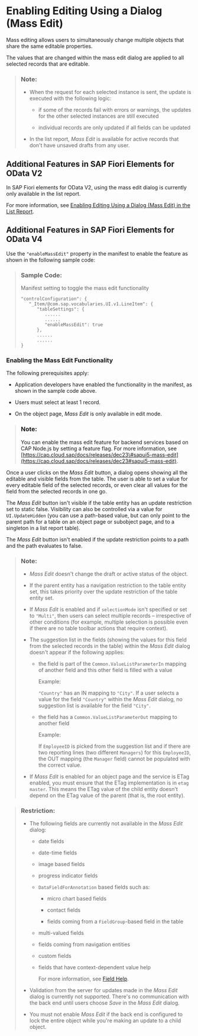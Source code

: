 <!-- loio965ef5b2895641bc9b6cd44f1bd0eb4d -->

# Enabling Editing Using a Dialog \(Mass Edit\)

Mass editing allows users to simultaneously change multiple objects that share the same editable properties.

The values that are changed within the mass edit dialog are applied to all selected records that are editable.

> ### Note:  
> -   When the request for each selected instance is sent, the update is executed with the following logic:
> 
>     -   if some of the records fail with errors or warnings, the updates for the other selected instances are still executed
> 
>     -   individual records are only updated if all fields can be updated
> 
> 
> -   In the list report, *Mass Edit* is available for active records that don't have unsaved drafts from any user.



<a name="loio965ef5b2895641bc9b6cd44f1bd0eb4d__section_bqg_2xm_mtb"/>

## Additional Features in SAP Fiori Elements for OData V2

In SAP Fiori elements for OData V2, using the mass edit dialog is currently only available in the list report.

For more information, see [Enabling Editing Using a Dialog \(Mass Edit\) in the List Report](enabling-editing-using-a-dialog-mass-edit-in-the-list-report-7cc4f04.md).



<a name="loio965ef5b2895641bc9b6cd44f1bd0eb4d__section_mjc_ccs_hnb"/>

## Additional Features in SAP Fiori Elements for OData V4

Use the `"enableMassEdit"` property in the manifest to enable the feature as shown in the following sample code:

> ### Sample Code:  
> Manifest setting to toggle the mass edit functionality
> 
> ```
> "controlConfiguration": {
>    "_Item/@com.sap.vocabularies.UI.v1.LineItem": {
>       "tableSettings": {
>          ......
>          ......
>          "enableMassEdit": true
>       },
>       ......
>       ......
> }
> ```



### Enabling the Mass Edit Functionality

The following prerequisites apply:

-   Application developers have enabled the functionality in the manifest, as shown in the sample code above.

-   Users must select at least 1 record.

-   On the object page, *Mass Edit* is only available in edit mode.


> ### Note:  
> You can enable the mass edit feature for backend services based on CAP Node.js by setting a feature flag. For more information, see [https://cap.cloud.sap/docs/releases/dec23\#sapui5-mass-edit](https://cap.cloud.sap/docs/releases/dec23#sapui5-mass-edit).

Once a user clicks on the *Mass Edit* button, a dialog opens showing all the editable and visible fields from the table. The user is able to set a value for every editable field of the selected records, or even clear all values for the field from the selected records in one go.

The *Mass Edit* button isn't visible if the table entity has an update restriction set to static false. Visibility can also be controlled via a value for `UI.UpdateHidden` \(you can use a path-based value, but can only point to the parent path for a table on an object page or subobject page, and to a singleton in a list report table\).

The *Mass Edit* button isn't enabled if the update restriction points to a path and the path evaluates to false.

> ### Note:  
> -   *Mass Edit* doesn't change the draft or active status of the object.
> 
> -   If the parent entity has a navigation restriction to the table entity set, this takes priority over the update restriction of the table entity set.
> 
> -   If *Mass Edit* is enabled and if `selectionMode` isn't specified or set to `"Multi"`, then users can select multiple records – irrespective of other conditions \(for example, multiple selection is possible even if there are no table toolbar actions that require context\).
> 
> -   The suggestion list in the fields \(showing the values for this field from the selected records in the table\) within the *Mass Edit* dialog doesn't appear if the following applies:
> 
>     -   the field is part of the `Common.ValueListParameterIn` mapping of another field and this other field is filled with a value
> 
>         Example:
> 
>         `"Country"` has an IN mapping to `"City"`. If a user selects a value for the field `"Country"` within the *Mass Edit* dialog, no suggestion list is available for the field `"City"`.
> 
>     -   the field has a `Common.ValueListParameterOut` mapping to another field
> 
>         Example:
> 
>         If `EmployeeID` is picked from the suggestion list and if there are two reporting lines \(two different `Managers`\) for this `EmployeeID`, the OUT mapping \(the `Manager` field\) cannot be populated with the correct value.
> 
> 
> -   If *Mass Edit* is enabled for an object page and the service is ETag enabled, you must ensure that the ETag implementation is in `etag master`. This means the ETag value of the child entity doesn't depend on the ETag value of the parent \(that is, the root entity\).

> ### Restriction:  
> -   The following fields are currently not available in the *Mass Edit* dialog:
> 
>     -   date fields
> 
>     -   date-time fields
> 
>     -   image based fields
> 
>     -   progress indicator fields
> 
>     -   `DataFieldForAnnotation` based fields such as:
> 
>         -   micro chart based fields
> 
>         -   contact fields
> 
>         -   fields coming from a `FieldGroup`-based field in the table
> 
> 
>     -   multi-valued fields
> 
>     -   fields coming from navigation entities
> 
>     -   custom fields
> 
>     -   fields that have context-dependent value help
> 
>         For more information, see [Field Help](field-help-a5608ea.md).
> 
> 
> -   Validation from the server for updates made in the *Mass Edit* dialog is currently not supported. There's no communication with the back end until users choose *Save* in the *Mass Edit* dialog.
> 
> -   You must not enable *Mass Edit* if the back end is configured to lock the entire object while you're making an update to a child object.

